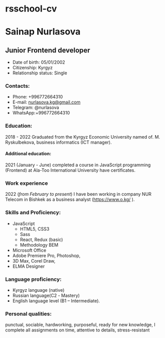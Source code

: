 # rsschool-cv
# **Sainap Nurlasova**

## **Junior Frontend developer**

* Date of birth: 05/01/2002
* Citizenship: Kyrgyz
* Relationship status: Single

### **Contacts:**
* Phone: +996772664310
* E-mail: nurlasova.kg@gmail.com
* Telegram: @nurlasova
* WhatsApp:+996772664310

### **Education:**
2018 - 2022 Graduated from the Kyrgyz Economic University named of. M. Ryskulbekova, business informatics (ICT manager).

#### **Additional education:**
2021 (January - June) completed a course in JavaScript programming (Frontend) at Ala-Too International University have certificates.

### **Work experience**
2022 (_from February to present_) I have been working in company NUR Telecom in Bishkek as a business analyst (https://www.o.kg/ ).

### **Skills and Proficiency:**
* JavaScript 
   + HTML5, CSS3
   + Sass
   + React, Redux (basic)
   + Methodology BEM
* Microsoft Office
* Adobe Premiere Pro, Photoshop, 
* 3D Max, Corel Draw, 
* ELMA Designer

### **Language proficiency:**
* Kyrgyz language (native)
* Russian language(С2 - Mastery)
* English language level (B1 – Intermediate).

### **Personal qualities:** 
punctual, sociable, hardworking, purposeful, ready for new knowledge, I complete all assignments on time,  attentive to details, stress-resistant

